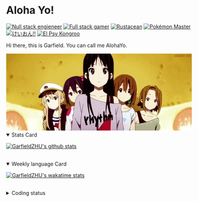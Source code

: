 # Aloha Yo!

[![Null stack engieneer](https://img.shields.io/badge/-Null_stack_engineer-a890f0)](https://github.com/GarfieldZHU)
[![Full stack gamer](https://img.shields.io/badge/-Full_stack_gamer-78c850)](https://steamcommunity.com/profiles/76561198092274492/)
[![Rustacean](https://img.shields.io/badge/-Rustacean-f74c00)](https://www.rust-lang.org/)
[![Pokémon Master](https://img.shields.io/badge/-Pokémon_Master-f8d030)](https://www.pokemon.com/us/pokedex/)
[![けいおん!!](https://img.shields.io/badge/-けいおん!!-f85888)](https://ja.wikipedia.org/wiki/%E6%94%BE%E8%AA%B2%E5%BE%8C%E3%83%86%E3%82%A3%E3%83%BC%E3%82%BF%E3%82%A4%E3%83%A0_(%E3%82%A2%E3%83%AB%E3%83%90%E3%83%A0))
[![El Psy Kongroo](https://img.shields.io/badge/-El_Psy_Kongroo-6890f0)](https://mzh.moegirl.org.cn/zh-hans/El_psy_congroo)


Hi there, this is Garfield. You can call me AlohaYo. 

<img width="640" src="https://raw.githubusercontent.com/GarfieldZHU/GarfieldZHU/master/assets/k-on-5.webp" />


<details open>
<summary>Stats Card</summary>
 
[![GarfieldZHU's github stats](https://github-readme-stats.vercel.app/api?username=GarfieldZHU&show_icons=true&theme=tokyonight)](https://github.com/anuraghazra/github-readme-stats)
 
</details>

<br/>

<details open>
<summary>Weekly language Card</summary>
 
[![GarfieldZHU's wakatime stats](https://github-readme-stats.vercel.app/api/wakatime?username=AlohaYo&theme=nightowl&layout=compact)](https://github.com/GarfieldZHU/GarfieldZHU)


<br/>

</details>

<details>

<summary>Coding status</summary>

<br/>

<!--START_SECTION:waka-->
**🐱 My GitHub Data** 

> 🏆 92 Contributions in the Year 2022
 > 
> 📦 497.1 kB Used in GitHub's Storage 
 > 
> 🚫 Not Opted to Hire
 > 
> 📜 64 Public Repositories 
 > 
> 🔑 36 Private Repositories  
 > 
**I'm an Early 🐤** 

```text
🌞 Morning    162 commits    ██████░░░░░░░░░░░░░░░░░░░   26.69% 
🌆 Daytime    164 commits    ██████░░░░░░░░░░░░░░░░░░░   27.02% 
🌃 Evening    209 commits    ████████░░░░░░░░░░░░░░░░░   34.43% 
🌙 Night      72 commits     ███░░░░░░░░░░░░░░░░░░░░░░   11.86%

```


📊 **This Week I Spent My Time On** 

```text
💬 Programming Languages: 
TypeScript               10 hrs 10 mins      ████████████████░░░░░░░░░   67.33% 
JSON                     1 hr 17 mins        ██░░░░░░░░░░░░░░░░░░░░░░░   8.52% 
Java                     1 hr 7 mins         █░░░░░░░░░░░░░░░░░░░░░░░░   7.4% 
SCSS                     49 mins             █░░░░░░░░░░░░░░░░░░░░░░░░   5.47% 
Groovy                   37 mins             █░░░░░░░░░░░░░░░░░░░░░░░░   4.1%

🔥 Editors: 
VS Code                  13 hrs 9 mins       █████████████████████░░░░   87.11% 
IntelliJ                 1 hr 56 mins        ███░░░░░░░░░░░░░░░░░░░░░░   12.89%

💻 Operating System: 
Mac                      13 hrs 3 mins       █████████████████████░░░░   86.45% 
Windows                  2 hrs 2 mins        ███░░░░░░░░░░░░░░░░░░░░░░   13.55%

```


 Last Updated on 17/02/2022 18:41:18 UTC
<!--END_SECTION:waka-->

</details>
